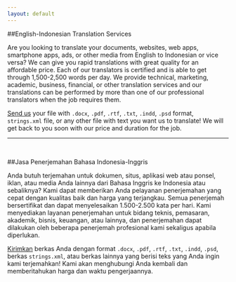 ```yaml
---
layout: default
---
```

  
##English-Indonesian Translation Services

Are you looking to translate your documents, websites, web apps, smartphone 
apps, ads, or other media from English to Indonesian or vice versa? We can 
give you rapid translations with great quality for an affordable price. Each
 of our translators is certified and is able to get through 1,500-2,500 words 
per day. We provide technical, marketing, academic, business, financial, 
or other translation services and our translations can be performed by 
more than one of our professional translators when the job requires them.   

[Send us][contact-us] your file with `.docx`, `.pdf`, `.rtf`, `.txt`, 
`.indd`, `.psd` format, `strings.xml` file, or any other file with text you 
want us to translate! We will get back to you soon with our price 
and duration for the job.

  
---  
<br/> 
 
##Jasa Penerjemahan Bahasa Indonesia-Inggris

Anda butuh terjemahan untuk dokumen, situs, aplikasi web atau ponsel, iklan,
atau media Anda lainnya dari Bahasa Inggris ke Indonesia atau sebaliknya? 
Kami dapat memberikan Anda pelayanan penerjemahan yang cepat dengan kualitas
 baik dan harga yang terjangkau. Semua penerjemah bersertifikat dan dapat 
menyelesaikan 1.500-2.500 kata per hari. Kami menyediakan layanan 
penerjemahan untuk bidang teknis, pemasaran, akademik, bisnis, keuangan, 
atau lainnya, dan penerjemahan dapat dilakukan oleh beberapa penerjemah 
profesional kami sekaligus apabila diperlukan.  

[Kirimkan][contact-us] berkas Anda dengan format `.docx`, `.pdf`, `.rtf`, 
`.txt`, `.indd`, `.psd`, berkas `strings.xml`, atau berkas lainnya 
yang berisi teks yang Anda ingin kami terjemahkan! Kami akan menghubungi 
Anda kembali dan memberitahukan harga dan waktu pengerjaannya.


[contact-us]: mailto:settrans.eits@gmail.com
